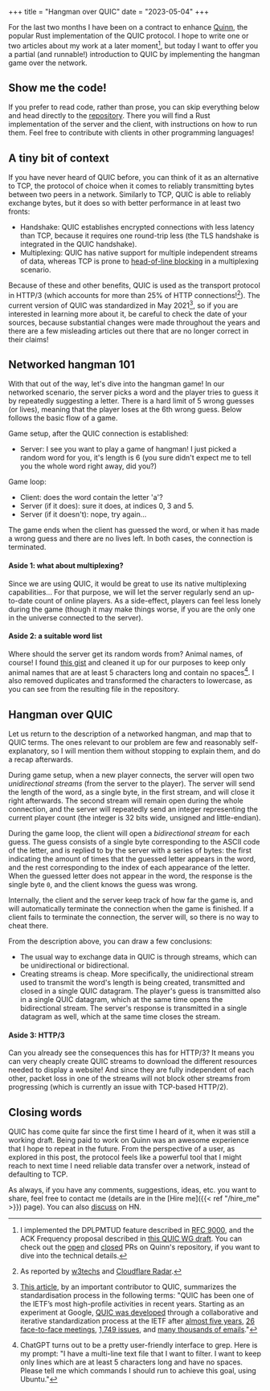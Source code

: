 +++
title = "Hangman over QUIC"
date = "2023-05-04"
+++

For the last two months I have been on a contract to enhance
[Quinn](https://crates.io/crates/quinn), the popular Rust implementation of the QUIC protocol. I
hope to write one or two articles about my work at a later moment[^1], but today I want to offer you
a partial (and runnable!) introduction to QUIC by implementing the hangman game over the network.

## Show me the code!

If you prefer to read code, rather than prose, you can skip everything below and head directly to
the [repository](https://github.com/aochagavia/hangman-over-quic). There you will find a Rust
implementation of the server and the client, with instructions on how to run them. Feel free to
contribute with clients in other programming languages!

## A tiny bit of context

If you have never heard of QUIC before, you can think of it as an alternative to TCP, the protocol
of choice when it comes to reliably transmitting bytes between two peers in a network. Similarly to
TCP, QUIC is able to reliably exchange bytes, but it does so with better performance in at least two
fronts:

* Handshake: QUIC establishes encrypted connections with less latency than TCP, because it requires
  one round-trip less (the TLS handshake is integrated in the QUIC handshake).
* Multiplexing: QUIC has native support for multiple independent streams of data, whereas TCP is
  prone to [head-of-line blocking](https://en.wikipedia.org/wiki/Head-of-line_blocking) in a
  multiplexing scenario.

Because of these and other benefits, QUIC is used as the transport protocol in HTTP/3 (which
accounts for more than 25% of HTTP connections![^2]). The current version of QUIC was standardized
in May 2021[^3], so if you are interested in learning more about it, be careful to check the date of
your sources, because substantial changes were made throughout the years and there are a few
misleading articles out there that are no longer correct in their claims!

## Networked hangman 101

With that out of the way, let's dive into the hangman game! In our networked scenario, the server
picks a word and the player tries to guess it by repeatedly suggesting a letter. There is a hard
limit of 5 wrong guesses (or lives), meaning that the player loses at the 6th wrong guess. Below
follows the basic flow of a game.

Game setup, after the QUIC connection is established:

* Server: I see you want to play a game of hangman! I just picked a random word for you, it's length
  is 6 (you sure didn't expect me to tell you the whole word right away, did you?)

Game loop:

* Client: does the word contain the letter 'a'?
* Server (if it does): sure it does, at indices 0, 3 and 5.
* Server (if it doesn't): nope, try again...

The game ends when the client has guessed the word, or when it has made a wrong guess and there are
no lives left. In both cases, the connection is terminated.

#### Aside 1: what about multiplexing?

Since we are using QUIC, it would be great to use its native multiplexing capabilities... For that
purpose, we will let the server regularly send an up-to-date count of online players. As a
side-effect, players can feel less lonely during the game (though it may make things worse, if you
are the only one in the universe connected to the server).

#### Aside 2: a suitable word list

Where should the server get its random words from? Animal names, of course! I found [this
gist](https://gist.github.com/atduskgreg/3cf8ef48cb0d29cf151bedad81553a54) and cleaned it up for our
purposes to keep only animal names that are at least 5 characters long and contain no spaces[^4]. I
also removed duplicates and transformed the characters to lowercase, as you can see from the
resulting file in the repository.

## Hangman over QUIC

Let us return to the description of a networked hangman, and map that to QUIC terms. The ones
relevant to our problem are few and reasonably self-explanatory, so I will mention them without
stopping to explain them, and do a recap afterwards.

During game setup, when a new player connects, the server will open two _unidirectional streams_
(from the server to the player). The server will send the length of the word, as a single byte, in
the first stream, and will close it right afterwards. The second stream will remain open during the
whole connection, and the server will repeatedly send an integer representing the current player
count (the integer is 32 bits wide, unsigned and little-endian).

During the game loop, the client will open a _bidirectional stream_ for each guess. The guess
consists of a single byte corresponding to the ASCII code of the letter, and is replied to by the
server with a series of bytes: the first indicating the amount of times that the guessed letter
appears in the word, and the rest corresponding to the index of each appearance of the letter. When
the guessed letter does not appear in the word, the response is the single byte `0`, and the client
knows the guess was wrong.

Internally, the client and the server keep track of how far the game is, and will automatically
terminate the connection when the game is finished. If a client fails to terminate the connection,
the server will, so there is no way to cheat there.

From the description above, you can draw a few conclusions:

* The usual way to exchange data in QUIC is through streams, which can be unidirectional or
  bidirectional.
* Creating streams is cheap. More specifically, the unidirectional stream used to transmit the
  word's length is being created, transmitted and closed in a single QUIC datagram. The player's
  guess is transmitted also in a single QUIC datagram, which at the same time opens the
  bidirectional stream. The server's response is transmitted in a single datagram as well, which at
  the same time closes the stream.

#### Aside 3: HTTP/3

Can you already see the consequences this has for HTTP/3? It means you can very cheaply create QUIC
streams to download the different resources needed to display a website! And since they are fully
independent of each other, packet loss in one of the streams will not block other streams from
progressing (which is currently an issue with TCP-based HTTP/2).

## Closing words

QUIC has come quite far since the first time I heard of it, when it was still a working draft. Being
paid to work on Quinn was an awesome experience that I hope to repeat in the future. From the
perspective of a user, as explored in this post, the protocol feels like a powerful tool that I
might reach to next time I need reliable data transfer over a network, instead of defaulting to TCP.

As always, if you have any comments, suggestions, ideas, etc. you want to share, feel free to
contact me (details are in the [Hire me]({{< ref "/hire_me" >}}) page). You can also
[discuss](https://news.ycombinator.com/item?id=35815186) on HN.

[^1]: I implemented the DPLPMTUD feature described in [RFC
    9000](https://www.rfc-editor.org/rfc/rfc9000.html#name-datagram-packetization-laye), and the ACK
    Frequency proposal described in [this QUIC WG
    draft](https://datatracker.ietf.org/doc/html/draft-ietf-quic-ack-frequency). You can check out
    the [open](https://github.com/quinn-rs/quinn/pulls/aochagavia) and
    [closed](https://github.com/quinn-rs/quinn/pulls?q=is%3Apr+author%3Aaochagavia+is%3Aclosed) PRs
    on Quinn's repository, if you want to dive into the technical details.
[^2]: As reported by [w3techs](https://w3techs.com/technologies/details/ce-http3) and [Cloudflare
    Radar](https://radar.cloudflare.com/).
[^3]: [This article](https://www.fastly.com/blog/quic-is-now-rfc-9000), by an important contributor
    to QUIC, summarizes the standardisation process in the following terms: "QUIC has been one of
    the IETF’s most high-profile activities in recent years. Starting as an experiment at Google,
    [QUIC was developed](https://www.fastly.com/blog/maturing-of-quic) through a collaborative and
    iterative standardization process at the IETF after [almost five
    years](https://www.ietf.org/proceedings/96/minutes/minutes-96-quic), [26 face-to-face
    meetings](https://github.com/quicwg/wg-materials), [1,749
    issues](https://github.com/quicwg/base-drafts/issues?q=is%3Aissue+is%3Aclosed+), and [many
    thousands of emails](https://mailarchive.ietf.org/arch/browse/quic/)."
[^4]: ChatGPT turns out to be a pretty user-friendly interface to grep. Here is my prompt: "I have a
    multi-line text file that I want to filter. I want to keep only lines which are at least 5
    characters long and have no spaces. Please tell me which commands I should run to achieve this
    goal, using Ubuntu."